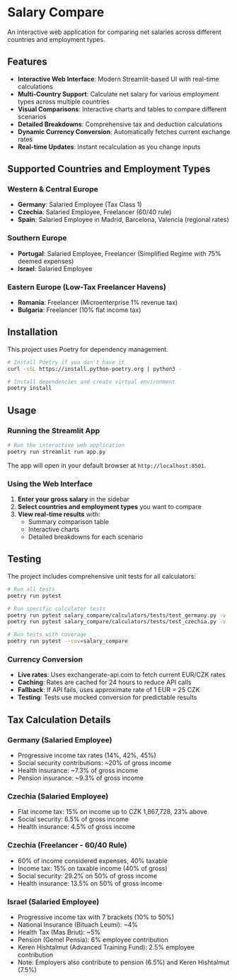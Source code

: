 # Salary Compare

An interactive web application for comparing net salaries across different countries and employment types.

## Features

- **Interactive Web Interface**: Modern Streamlit-based UI with real-time calculations
- **Multi-Country Support**: Calculate net salary for various employment types across multiple countries
- **Visual Comparisons**: Interactive charts and tables to compare different scenarios
- **Detailed Breakdowns**: Comprehensive tax and deduction calculations
- **Dynamic Currency Conversion**: Automatically fetches current exchange rates
- **Real-time Updates**: Instant recalculation as you change inputs

## Supported Countries and Employment Types

### Western & Central Europe
- **Germany**: Salaried Employee (Tax Class 1)
- **Czechia**: Salaried Employee, Freelancer (60/40 rule)
- **Spain**: Salaried Employee in Madrid, Barcelona, Valencia (regional rates)

### Southern Europe
- **Portugal**: Salaried Employee, Freelancer (Simplified Regime with 75% deemed expenses)
- **Israel**: Salaried Employee

### Eastern Europe (Low-Tax Freelancer Havens)
- **Romania**: Freelancer (Microenterprise 1% revenue tax)
- **Bulgaria**: Freelancer (10% flat income tax)

## Installation

This project uses Poetry for dependency management.

```bash
# Install Poetry if you don't have it
curl -sSL https://install.python-poetry.org | python3 -

# Install dependencies and create virtual environment
poetry install
```

## Usage

### Running the Streamlit App

```bash
# Run the interactive web application
poetry run streamlit run app.py
```

The app will open in your default browser at `http://localhost:8501`.

### Using the Web Interface

1. **Enter your gross salary** in the sidebar
2. **Select countries and employment types** you want to compare
3. **View real-time results** with:
   - Summary comparison table
   - Interactive charts
   - Detailed breakdowns for each scenario

## Testing

The project includes comprehensive unit tests for all calculators:

```bash
# Run all tests
poetry run pytest

# Run specific calculator tests
poetry run pytest salary_compare/calculators/tests/test_germany.py -v
poetry run pytest salary_compare/calculators/tests/test_czechia.py -v

# Run tests with coverage
poetry run pytest --cov=salary_compare
```

### Currency Conversion
- **Live rates**: Uses exchangerate-api.com to fetch current EUR/CZK rates
- **Caching**: Rates are cached for 24 hours to reduce API calls
- **Fallback**: If API fails, uses approximate rate of 1 EUR = 25 CZK
- **Testing**: Tests use mocked conversion for predictable results

## Tax Calculation Details

### Germany (Salaried Employee)
- Progressive income tax rates (14%, 42%, 45%)
- Social security contributions: ~20% of gross income
- Health insurance: ~7.3% of gross income
- Pension insurance: ~9.3% of gross income

### Czechia (Salaried Employee)
- Flat income tax: 15% on income up to CZK 1,867,728, 23% above
- Social security: 6.5% of gross income
- Health insurance: 4.5% of gross income

### Czechia (Freelancer - 60/40 Rule)
- 60% of income considered expenses, 40% taxable
- Income tax: 15% on taxable income (40% of gross)
- Social security: 29.2% on 50% of gross income
- Health insurance: 13.5% on 50% of gross income

### Israel (Salaried Employee)
- Progressive income tax with 7 brackets (10% to 50%)
- National Insurance (Bituach Leumi): ~4%
- Health Tax (Mas Briut): ~5%
- Pension (Gemel Pensia): 6% employee contribution
- Keren Hishtalmut (Advanced Training Fund): 2.5% employee contribution
- Note: Employers also contribute to pension (6.5%) and Keren Hishtalmut (7.5%)

